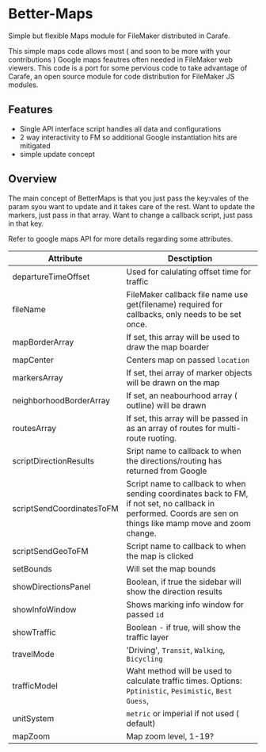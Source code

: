 # Better-Maps
Simple but flexible Maps module for FileMaker distributed in Carafe. 

This simple maps code allows most ( and soon to be more with your contributions ) Google maps feautres often needed in FileMaker web viewers. This code is a port for some pervious code to take advantage of Carafe, an open source module for code distribution for FileMaker JS modules.

## Features
- Single API interface script handles all data and configurations
- 2 way interactivity to FM so additional Google instantiation hits are mitigated
- simple update concept

## Overview
The main concept of BetterMaps is that you just pass the key:vales of the param syou want to update and it takes care of the rest. Want to update the markers, just pass in that array. Want to change a callback script, just pass in that key.

Refer to google maps API for more details regarding some attributes.

 Attribute  | Desctiption |
| ------------- | ------------- |
| departureTimeOffset  |  Used for calulating offset time for traffic |
| fileName  | FileMaker callback file name use get(filename) required for callbacks, only needs to be set once.  |
| mapBorderArray | If set, this array will be used to draw the map boarder |
| mapCenter | Centers map on passed `location` |
| markersArray | If set, thei array of marker objects will be drawn on the map |
| neighborhoodBorderArray | If set, an neabourhood array ( outline) will be drawn |
| routesArray | If set, this array will be passed in as an array of routes for multi-route ruoting.|
| scriptDirectionResults | Sript name to callback to when the directions/routing has returned from Google |
| scriptSendCoordinatesToFM |Script name to callback to when sending coordinates back to FM, if not set, no callback in performed. Coords are sen on things like mamp move and zoom change.|
| scriptSendGeoToFM | Script name to callback to when the map is clicked |
| setBounds  | Will set the map bounds   |\
| showDirectionsPanel | Boolean, if true the sidebar will show the direction results |
| showInfoWindow | Shows marking info window for passed `id` |
| showTraffic  | Boolean - if true, will show the traffic layer  |
| travelMode  | 'Driving', `Transit`, `Walking`, `Bicycling`  |
| trafficModel | Waht method will be used to calculate traffic times. Options:  `Pptinistic`, `Pesimistic`, `Best Guess`,  |
| unitSystem  | `metric` or imperial if not used ( default)|
| mapZoom | Map zoom level, 1-19? |
